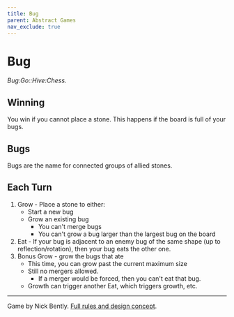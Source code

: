 ```yaml
---
title: Bug
parent: Abstract Games
nav_exclude: true
---
```




# Bug

*Bug:Go::Hive:Chess.*


## Winning
You win if you cannot place a stone. This happens if the board is full of your bugs.

## Bugs

Bugs are the name for connected groups of allied stones.

## Each Turn

1. Grow - Place a stone to either:
    - Start a new bug
    - Grow an existing bug
      - You can't merge bugs
      - You can't grow a bug larger than the largest bug on the board
2. Eat - If your bug is adjacent to an enemy bug of the same shape (up to reflection/rotation), then your bug eats the other one.
3. Bonus Grow - grow the bugs that ate
    - This time, you can grow past the current maximum size
    - Still no mergers allowed.
        - If a merger would be forced, then you can't eat that bug.
    - Growth can trigger another Eat, which triggers growth, etc.

---

Game by Nick Bently.
[Full rules and design concept](https://www.nickbentley.games/bug-polyomino-perceptual-binding/).
